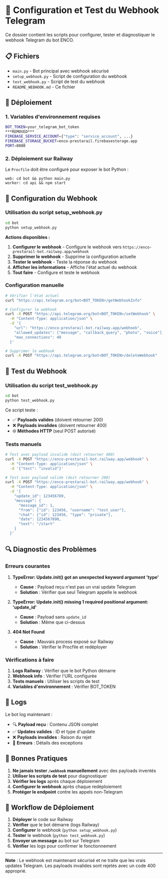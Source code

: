 # 🔧 Configuration et Test du Webhook Telegram

Ce dossier contient les scripts pour configurer, tester et diagnostiquer le webhook Telegram du bot ENCO.

## 📋 Fichiers

- `main.py` - Bot principal avec webhook sécurisé
- `setup_webhook.py` - Script de configuration du webhook
- `test_webhook.py` - Script de test du webhook
- `README_WEBHOOK.md` - Ce fichier

## 🚀 Déploiement

### 1. Variables d'environnement requises

```bash
BOT_TOKEN=your_telegram_bot_token
***REMOVED***
FIREBASE_SERVICE_ACCOUNT={"type": "service_account", ...}
FIREBASE_STORAGE_BUCKET=enco-prestarail.firebasestorage.app
PORT=8080
```

### 2. Déploiement sur Railway

Le `Procfile` doit être configuré pour exposer le bot Python :

```
web: cd bot && python main.py
worker: cd api && npm start
```

## 🔧 Configuration du Webhook

### Utilisation du script setup_webhook.py

```bash
cd bot
python setup_webhook.py
```

**Actions disponibles :**
1. **Configurer le webhook** - Configure le webhook vers `https://enco-prestarail-bot.railway.app/webhook`
2. **Supprimer le webhook** - Supprime la configuration actuelle
3. **Tester le webhook** - Teste la réponse du webhook
4. **Afficher les informations** - Affiche l'état actuel du webhook
5. **Tout faire** - Configure et teste le webhook

### Configuration manuelle

```bash
# Vérifier l'état actuel
curl "https://api.telegram.org/bot<BOT_TOKEN>/getWebhookInfo"

# Configurer le webhook
curl -X POST "https://api.telegram.org/bot<BOT_TOKEN>/setWebhook" \
  -H "Content-Type: application/json" \
  -d '{
    "url": "https://enco-prestarail-bot.railway.app/webhook",
    "allowed_updates": ["message", "callback_query", "photo", "voice"],
    "max_connections": 40
  }'

# Supprimer le webhook
curl -X POST "https://api.telegram.org/bot<BOT_TOKEN>/deleteWebhook"
```

## 🧪 Test du Webhook

### Utilisation du script test_webhook.py

```bash
cd bot
python test_webhook.py
```

Ce script teste :
- ✅ **Payloads valides** (doivent retourner 200)
- ❌ **Payloads invalides** (doivent retourner 400)
- 🌐 **Méthodes HTTP** (seul POST autorisé)

### Tests manuels

```bash
# Test avec payload invalide (doit retourner 400)
curl -X POST "https://enco-prestarail-bot.railway.app/webhook" \
  -H "Content-Type: application/json" \
  -d '{"test": "invalid"}'

# Test avec payload valide (doit retourner 200)
curl -X POST "https://enco-prestarail-bot.railway.app/webhook" \
  -H "Content-Type: application/json" \
  -d '{
    "update_id": 123456789,
    "message": {
      "message_id": 1,
      "from": {"id": 123456, "username": "test_user"},
      "chat": {"id": 123456, "type": "private"},
      "date": 1234567890,
      "text": "/start"
    }
  }'
```

## 🔍 Diagnostic des Problèmes

### Erreurs courantes

1. **TypeError: Update.__init__() got an unexpected keyword argument 'type'**
   - **Cause** : Payload reçu n'est pas un vrai update Telegram
   - **Solution** : Vérifier que seul Telegram appelle le webhook

2. **TypeError: Update.__init__() missing 1 required positional argument: 'update_id'**
   - **Cause** : Payload sans `update_id`
   - **Solution** : Même que ci-dessus

3. **404 Not Found**
   - **Cause** : Mauvais process exposé sur Railway
   - **Solution** : Vérifier le Procfile et redéployer

### Vérifications à faire

1. **Logs Railway** : Vérifier que le bot Python démarre
2. **Webhook info** : Vérifier l'URL configurée
3. **Tests manuels** : Utiliser les scripts de test
4. **Variables d'environnement** : Vérifier BOT_TOKEN

## 📝 Logs

Le bot log maintenant :
- 🔍 **Payload reçu** : Contenu JSON complet
- ✅ **Updates valides** : ID et type d'update
- ❌ **Payloads invalides** : Raison du rejet
- 🚨 **Erreurs** : Détails des exceptions

## 🎯 Bonnes Pratiques

1. **Ne jamais tester `/webhook` manuellement** avec des payloads inventés
2. **Utiliser les scripts de test** pour diagnostiquer
3. **Vérifier les logs** après chaque déploiement
4. **Configurer le webhook** après chaque redéploiement
5. **Protéger le endpoint** contre les appels non-Telegram

## 🔄 Workflow de Déploiement

1. **Déployer** le code sur Railway
2. **Vérifier** que le bot démarre (logs Railway)
3. **Configurer** le webhook (`python setup_webhook.py`)
4. **Tester** le webhook (`python test_webhook.py`)
5. **Envoyer un message** au bot sur Telegram
6. **Vérifier** les logs pour confirmer le fonctionnement

---

**Note** : Le webhook est maintenant sécurisé et ne traite que les vrais updates Telegram. Les payloads invalides sont rejetés avec un code 400 approprié. 